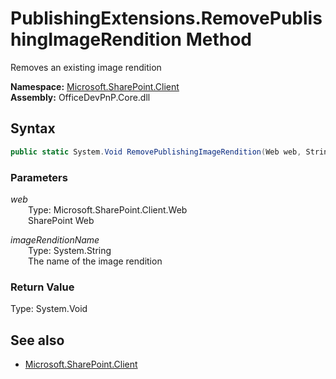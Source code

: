 # PublishingExtensions.RemovePublishingImageRendition Method  
Removes an existing image rendition  

**Namespace:** [Microsoft.SharePoint.Client](Microsoft.SharePoint.Client.md)  
**Assembly:** OfficeDevPnP.Core.dll  
## Syntax
```C#
public static System.Void RemovePublishingImageRendition(Web web, String imageRenditionName)
```
### Parameters
*web*  
&emsp;&emsp;Type: Microsoft.SharePoint.Client.Web  
&emsp;&emsp;SharePoint Web  
  
*imageRenditionName*  
&emsp;&emsp;Type: System.String  
&emsp;&emsp;The name of the image rendition  
  
### Return Value
Type: System.Void  

## See also
- [Microsoft.SharePoint.Client](Microsoft.SharePoint.Client.md)
